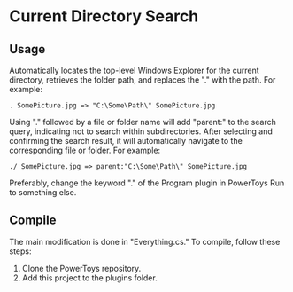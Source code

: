 # Current Directory Search

## Usage
Automatically locates the top-level Windows Explorer for the current directory, retrieves the folder path, and replaces the "." with the path. For example:

    . SomePicture.jpg => "C:\Some\Path\" SomePicture.jpg

Using "." followed by a file or folder name will add "parent:" to the search query, indicating not to search within subdirectories. After selecting and confirming the search result, it will automatically navigate to the corresponding file or folder. For example:

    ./ SomePicture.jpg => parent:"C:\Some\Path\" SomePicture.jpg

Preferably, change the keyword "." of the Program plugin in PowerToys Run to something else.

## Compile
The main modification is done in "Everything.cs." To compile, follow these steps:

1. Clone the PowerToys repository.
2. Add this project to the plugins folder.